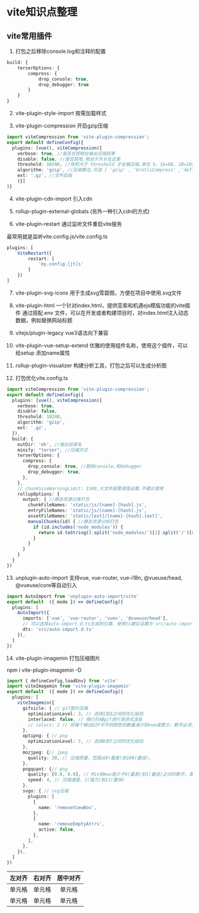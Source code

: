 # vite知识点整理


## vite常用插件

1. 打包之后移除console.log和注释的配置
```ts
build: {
    terserOptions: {
        compress: {
            drop_console: true,
            drop_debugger: true
        }
    }
}
```

2. vite-plugin-style-import 按需加载样式

3. vite-plugin-compression 开启gzip压缩
```ts
import viteCompression from 'vite-plugin-compression';
export default defineConfig({
  plugins: [vue(), viteCompression({
    verbose: true, //是否在控制台输出压缩结果
    disable: false, //是否禁用,相当于开关在这里
    threshold: 10240, //体积大于 threshold 才会被压缩,单位 b，1b=8B, 1B=1024KB  那我们这里相当于 9kb多吧，就会压缩
    algorithm: 'gzip', //压缩算法,可选 [ 'gzip' , 'brotliCompress' ,'deflate' , 'deflateRaw']
    ext: '.gz', //文件后缀
    )}]
)}
```

4. vite-plugin-cdn-import 引入cdn 

5. rollup-plugin-external-globals (另外一种引入cdn的方式)

6. vite-plugin-restart 通过监听文件重启vite服务

最常用就是监听vite.config.js/vite.config.ts
```ts
plugins: [
    ViteRestart({
        restart: [
            'my.config.[jt]s'
        ]
    })
]
```

7. vite-plugin-svg-icons 用于生成svg雪碧图，方便在项目中使用.svg文件

8. vite-plugin-html 一个针对index.html，提供亚索和机遇ejs模版功能的vite插件
通过搭配.env 文件，可以在开发或者构建项目时，对index.html注入动态数据，例如替换网站标题

9. vitejs/plugin-legacy vue3语法向下兼容

10. vite-plugin-vue-setup-extend 优雅的使用组件名称，使用这个插件，可以给setup 添加name属性

11. rollup-plugin-visualizer 构建分析工具，打包之后可以生成分析图

12. 打包优化vite.config.ts
```ts
import viteCompression from 'vite-plugin-compression';
export default defineConfig({
  plugins: [vue(), viteCompression({
    verbose: true,
    disable: false,
    threshold: 10240,
    algorithm: 'gzip',
    ext: '.gz',
  }),
  build: {
    outDir: 'mh', //输出目录名
    minify: "terser", //压缩方式
    terserOptions: { 
      compress: {
        drop_console: true, //剔除console,和debugger
        drop_debugger: true,
      },
    },
    // chunkSizeWarningLimit: 1500,大文件报警阈值设置,不建议使用
    rollupOptions: {
      output: { //静态资源分类打包
        chunkFileNames: 'static/js/[name]-[hash].js',
        entryFileNames: 'static/js/[name]-[hash].js',
        assetFileNames: 'static/[ext]/[name]-[hash].[ext]',
        manualChunks(id) { //静态资源分拆打包
          if (id.includes('node_modules')) {
            return id.toString().split('node_modules/')[1].split('/')[0].toString();
          }
        }
      }
    }
  }
})
```

13. unplugin-auto-import 支持vue, vue-router, vue-i18n, @vueuse/head, @vueuse/core等自动引入
```ts
import AutoImport from 'unplugin-auto-import/vite'
export default  ({ mode }) => defineConfig({
  plugins: [
    AutoImport({
      imports: ['vue', 'vue-router', 'vuex', '@vueuse/head'],
      // 可以选择auto-import.d.ts生成的位置，使用ts建议设置为'src/auto-import.d.ts'
      dts: 'src/auto-import.d.ts'
    }),
  ]
})

```

14. vite-plugin-imagemin 打包压缩图片

npm i vite-plugin-imagemin -D

```ts
import { defineConfig,loadEnv} from 'vite'
import viteImagemin from 'vite-plugin-imagemin'
export default  ({ mode }) => defineConfig({
  plugins: [
    viteImagemin({
      gifsicle: { // gif图片压缩
        optimizationLevel: 3, // 选择1到3之间的优化级别
        interlaced: false, // 隔行扫描gif进行渐进式渲染
        // colors: 2 // 将每个输出GIF中不同颜色的数量减少到num或更少。数字必须介于2和256之间。
      },
      optipng: { // png
        optimizationLevel: 7, // 选择0到7之间的优化级别
      },
      mozjpeg: {// jpeg
        quality: 20, // 压缩质量，范围从0(最差)到100(最佳)。
      },
      pngquant: {// png
        quality: [0.8, 0.9], // Min和max是介于0(最差)到1(最佳)之间的数字，类似于JPEG。达到或超过最高质量所需的最少量的颜色。如果转换导致质量低于最低质量，图像将不会被保存。
        speed: 4, // 压缩速度，1(强力)到11(最快)
      },
      svgo: { // svg压缩
        plugins: [
          {
            name: 'removeViewBox',
          },
          {
            name: 'removeEmptyAttrs',
            active: false,
          },
        ],
      },
    }),
  ]
})
```
| 左对齐 | 右对齐 | 居中对齐 |
| :-----| ----: | :----: |
| 单元格 | 单元格 | 单元格 |
| 单元格 | 单元格 | 单元格 |


